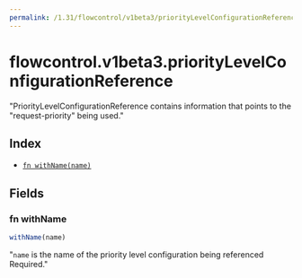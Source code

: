 ```yaml
---
permalink: /1.31/flowcontrol/v1beta3/priorityLevelConfigurationReference/
---
```


# flowcontrol.v1beta3.priorityLevelConfigurationReference

"PriorityLevelConfigurationReference contains information that points to the \"request-priority\" being used."

## Index

* [`fn withName(name)`](#fn-withname)

## Fields

### fn withName

```ts
withName(name)
```

"`name` is the name of the priority level configuration being referenced Required."